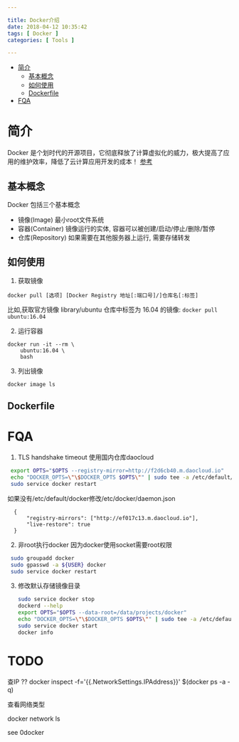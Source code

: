 ```yaml
---

title: Docker介绍
date: 2018-04-12 10:35:42
tags: [ Docker ]
categories: [ Tools ]

---
```


<!-- vim-markdown-toc GFM -->

* [简介](#简介)
    * [基本概念](#基本概念)
    * [如何使用](#如何使用)
    * [Dockerfile](#dockerfile)
* [FQA](#fqa)

<!-- vim-markdown-toc -->

简介
====
Docker 是个划时代的开源项目，它彻底释放了计算虚拟化的威力，极大提高了应用的维护效率，降低了云计算应用开发的成本！ 
[参考](https://yeasy.gitbooks.io/docker_practice/content/)

基本概念
--------

Docker 包括三个基本概念
* 镜像(Image)
    最小root文件系统
* 容器(Container)
    镜像运行的实体, 容器可以被创建/启动/停止/删除/暂停
* 仓库(Repository)
    如果需要在其他服务器上运行, 需要存储转发

如何使用
--------

1. 获取镜像

  ```:-
  docker pull [选项] [Docker Registry 地址[:端口号]/]仓库名[:标签]
  ```

  比如,获取官方镜像 library/ubuntu 仓库中标签为 16.04 的镜像: `docker pull ubuntu:16.04`

2. 运行容器 
  ```:-
  docker run -it --rm \
      ubuntu:16.04 \
      bash
  ```

3. 列出镜像
  ```:-
  docker image ls
  ```

Dockerfile
----------

FQA
===

1. TLS handshake timeout
  使用国内仓库daocloud
  ```bash
   export OPTS="$OPTS --registry-mirror=http://f2d6cb40.m.daocloud.io"
   echo "DOCKER_OPTS=\"\$DOCKER_OPTS $OPTS\"" | sudo tee -a /etc/default/docker
   sudo service docker restart
  ```
  如果没有/etc/default/docker修改/etc/docker/daemon.json 
  ```
    {
        "registry-mirrors": ["http://ef017c13.m.daocloud.io"],
        "live-restore": true
    }
  ```

2. 非root执行docker
  因为docker使用socket需要root权限
  ```bash
   sudo groupadd docker
   sudo gpasswd -a ${USER} docker
   sudo service docker restart
  ```

3. 修改默认存储镜像目录
   ```bash
   sudo service docker stop
   dockerd --help
   export OPTS="$OPTS --data-root=/data/projects/docker"
   echo "DOCKER_OPTS=\"\$DOCKER_OPTS $OPTS\"" | sudo tee -a /etc/default/docker
   sudo service docker start
   docker info
   ```

TODO
====

查IP ??
docker inspect -f='{{.NetworkSettings.IPAddress}}' $(docker ps -a -q)

查看网络类型

docker network ls

see 0docker
